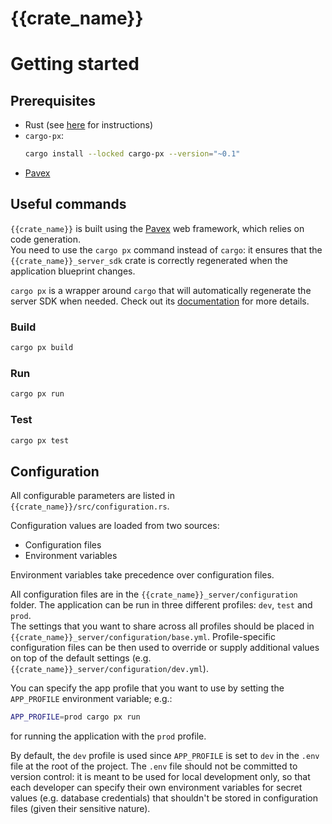 # {{crate_name}}

# Getting started

## Prerequisites

- Rust (see [here](https://www.rust-lang.org/tools/install) for instructions)
- `cargo-px`:
  ```bash
  cargo install --locked cargo-px --version="~0.1"
  ```
- [Pavex](https://pavex.dev)

## Useful commands

`{{crate_name}}` is built using the [Pavex](https://pavex.dev) web framework, which relies on code generation.  
You need to use the `cargo px` command instead of `cargo`: it ensures that the
`{{crate_name}}_server_sdk` crate is correctly regenerated when the 
application blueprint changes.

`cargo px` is a wrapper around `cargo` that will automatically regenerate the
server SDK when needed. Check out its [documentation](https://github.com/LukeMathWalker/cargo-px)
for more details.

### Build

```bash
cargo px build
```

### Run

```bash
cargo px run
```

### Test

```bash
cargo px test
```

## Configuration

All configurable parameters are listed in `{{crate_name}}/src/configuration.rs`.

Configuration values are loaded from two sources:

- Configuration files
- Environment variables

Environment variables take precedence over configuration files.

All configuration files are in the `{{crate_name}}_server/configuration` folder.
The application can be run in three different profiles: `dev`, `test` and `prod`.  
The settings that you want to share across all profiles should be placed in `{{crate_name}}_server/configuration/base.yml`.
Profile-specific configuration files can be then used
to override or supply additional values on top of the default settings (e.g. `{{crate_name}}_server/configuration/dev.yml`).

You can specify the app profile that you want to use by setting the `APP_PROFILE` environment variable; e.g.:

```bash
APP_PROFILE=prod cargo px run
```

for running the application with the `prod` profile.

By default, the `dev` profile is used since `APP_PROFILE` is set to `dev` in the `.env` file at the root of the project.
The `.env` file should not be committed to version control: it is meant to be used for local development only,
so that each developer can specify their own environment variables for secret values (e.g. database credentials)
that shouldn't be stored in configuration files (given their sensitive nature).
